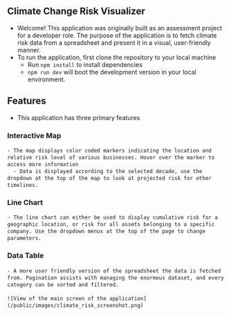 ## Climate Change Risk Visualizer

  - Welcome! This application was originally built as an assessment project for a developer role. The purpose of the application is to fetch climate risk data from a spreadsheet and present it in a visual, user-friendly manner. 
  - To run the application, first clone the repository to your local machine
    - Run ```npm install``` to install dependencies
    - ```npm run dev``` will boot the development version in your local environment.

## Features
  - This application has three primary features

  ### Interactive Map
    - The map displays color coded markers indicating the location and relative risk level of various businesses. Hover over the marker to access more information
      - Data is displayed according to the selected decade, use the dropdown at the top of the map to look at projected risk for other timelines.

  ### Line Chart
    - The line chart can either be used to display cumulative risk for a geographic location, or risk for all assets belonging to a specific company. Use the dropdown menus at the top of the page to change parameters.

  ### Data Table
    - A more user friendly version of the spreadsheet the data is fetched from. Pagination assists with managing the enormous dataset, and every category can be sorted and filtered.

    ![View of the main screen of the application](/public/images/climate_risk_screenshot.png)